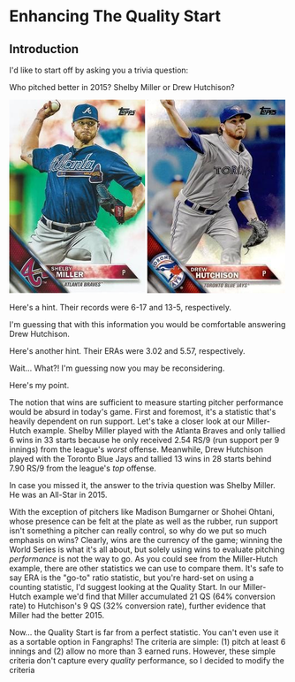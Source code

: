 # Enhancing The Quality Start

## Introduction

I'd like to start off by asking you a trivia question:  

Who pitched better in 2015? Shelby Miller or Drew Hutchison?  

![](miller.jpg) ![](hutch.jpg)

Here's a hint. Their records were 6-17 and 13-5, respectively.  

I'm guessing that with this information you would be comfortable answering Drew Hutchison.  

Here's another hint. Their ERAs were 3.02 and 5.57, respectively.  

Wait... What?! I'm guessing now you may be reconsidering.  

Here's my point.  

The notion that wins are sufficient to measure starting pitcher performance would be absurd in today's game. First and foremost, it's a statistic that's heavily dependent on run support. Let's take a closer look at our Miller-Hutch example. Shelby Miller played with the Atlanta Braves and only tallied 6 wins in 33 starts because he only received 2.54 RS/9 (run support per 9 innings) from the league's *worst* offense. Meanwhile, Drew Hutchison played with the Toronto Blue Jays and tallied 13 wins in 28 starts behind 7.90 RS/9 from the league's *top* offense.  

In case you missed it, the answer to the trivia question was Shelby Miller. He was an All-Star in 2015.  

With the exception of pitchers like Madison Bumgarner or Shohei Ohtani, whose presence can be felt at the plate as well as the rubber, run support isn't something a pitcher can really control, so why do we put so much emphasis on wins? Clearly, wins are the currency of the game; winning the World Series is what it's all about, but solely using wins to evaluate pitching *performance* is not the way to go. As you could see from the Miller-Hutch example, there are other statistics we can use to compare them. It's safe to say ERA is the "go-to" ratio statistic, but you're hard-set on using a counting statistic, I'd suggest looking at the Quality Start. In our Miller-Hutch example we'd find that Miller accumulated 21 QS (64% conversion rate) to Hutchison's 9 QS (32% conversion rate), further evidence that Miller had the better 2015.  

Now... the Quality Start is far from a perfect statistic. You can't even use it as a sortable option in Fangraphs! The criteria are simple: (1) pitch at least 6 innings and (2) allow no more than 3 earned runs. However, these simple criteria don't capture every *quality* performance, so I decided to modify the criteria